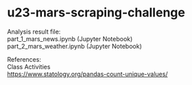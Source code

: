 # u23-mars-scraping-challenge

Analysis result file:   
part_1_mars_news.ipynb (Jupyter Notebook)  
part_2_mars_weather.ipynb (Jupyter Notebook)  

References:  
Class Activities   
https://www.statology.org/pandas-count-unique-values/
